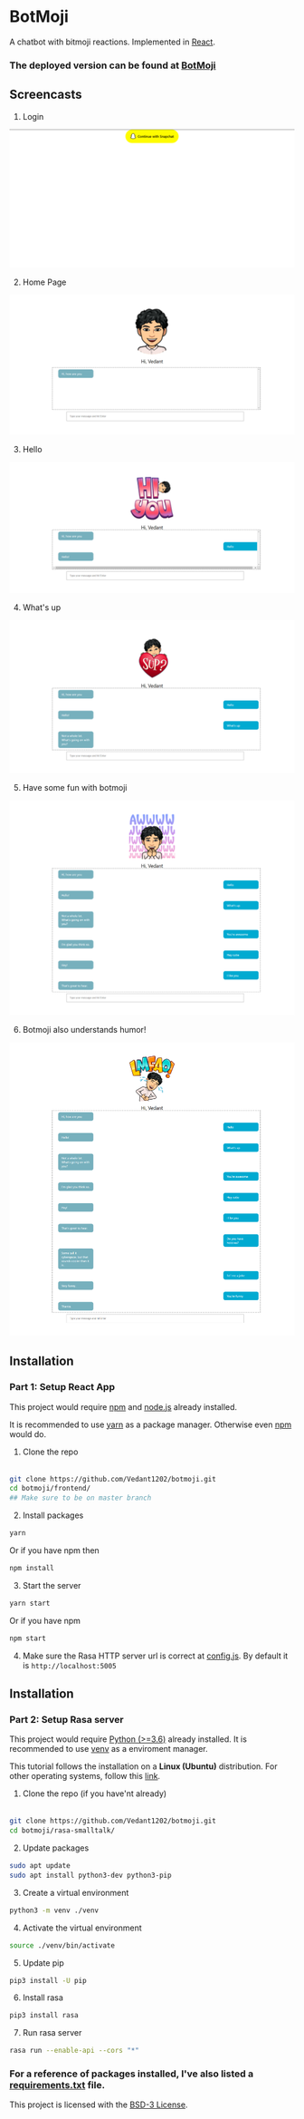 # BotMoji


A chatbot with bitmoji reactions. Implemented in [React](https://reactjs.org/).


### The deployed version can be found at [BotMoji](https://vedant1202.github.io/botmoji)



## Screencasts


1. Login

![Login](https://raw.githubusercontent.com/Vedant1202/botmoji/master/screenshots/login.png)

2. Home Page

![](https://raw.githubusercontent.com/Vedant1202/botmoji/master/screenshots/home-default.png)

3. Hello

![](https://raw.githubusercontent.com/Vedant1202/botmoji/master/screenshots/Hello.png)

4. What's up

![](https://raw.githubusercontent.com/Vedant1202/botmoji/master/screenshots/whatsup.png)

5. Have some fun with botmoji

![](https://raw.githubusercontent.com/Vedant1202/botmoji/master/screenshots/fun.png)

6. Botmoji also understands humor!

![](https://raw.githubusercontent.com/Vedant1202/botmoji/master/screenshots/joke.png)


## Installation


### Part 1: Setup React App

This project would require [npm](https://www.npmjs.com/) and [node.js](https://nodejs.org/en/) already installed.

It is recommended to use [yarn](https://yarnpkg.com/) as a package manager. Otherwise even [npm](https://www.npmjs.com/) would do.


1. Clone the repo
```bash

git clone https://github.com/Vedant1202/botmoji.git
cd botmoji/frontend/
## Make sure to be on master branch
``` 


2. Install packages
```bash
yarn
```
Or if you have npm then
```bash
npm install
```

3. Start the server
```bash
yarn start
```
Or if you have npm
```bash
npm start
```

4. Make sure the Rasa HTTP server url is correct at [config.js](https://github.com/Vedant1202/botmoji/blob/master/frontend/src/config/config.js). By default it is `http://localhost:5005`

## Installation

### Part 2: Setup Rasa server

This project would require [Python (>=3.6)](https://www.python.org/) already installed. It is recommended to use [venv](https://docs.python.org/3/tutorial/venv.html) as a enviroment manager.

This tutorial follows the installation on a **Linux (Ubuntu)** distribution. For other operating systems, follow this [link](https://rasa.com/docs/rasa/installation#1-python-environment-setup).

1. Clone the repo (if you have'nt already)
```bash

git clone https://github.com/Vedant1202/botmoji.git
cd botmoji/rasa-smalltalk/
```

2. Update packages

```bash
sudo apt update
sudo apt install python3-dev python3-pip
```

3. Create a virtual environment
```bash
python3 -m venv ./venv
```

4. Activate the virtual environment
```bash
source ./venv/bin/activate
```

5. Update pip
```bash
pip3 install -U pip
```

6. Install rasa
```bash
pip3 install rasa
```

7. Run rasa server
```bash
rasa run --enable-api --cors "*"
```

### For a reference of packages installed, I've also listed a [requirements.txt](https://github.com/Vedant1202/botmoji/blob/master/rasa-smalltalk/requirements.txt) file. 


This project is licensed with the [BSD-3 License](https://opensource.org/licenses/BSD-3-Clause).
